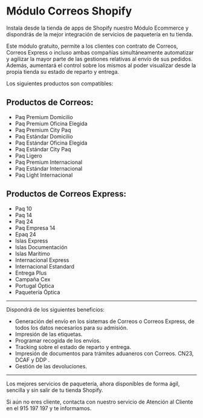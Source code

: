 # Módulo Correos Shopify 
Instala desde la tienda de apps de Shopify nuestro Módulo Ecommerce y dispondrás de la mejor integración de servicios de paquetería en tu tienda.

Este módulo gratuito, permite a los clientes con contrato de Correos, Correos Express o incluso ambas compañías simultáneamente automatizar y agilizar la mayor parte de las gestiones relativas al envío de sus pedidos. Además, aumentará el control sobre los mismos al poder visualizar desde la propia tienda su estado de reparto y entrega.  

Los siguientes productos son compatibles:

## Productos de Correos:

- Paq Premium Domicilio
- Paq Premium Oficina Elegida
- Paq Premium City Paq
- Paq Estándar Domicilio
- Paq Estándar Oficina Elegida
- Paq Estándar City Paq
- Paq Ligero
- Paq Premium Internacional
- Paq Estándar Internacional
- Paq Light Internacional

## Productos de Correos Express:
- Paq 10
- Paq 14
- Paq 24
- Paq Empresa 14
- Epaq 24
- Islas Express
- Islas Documentación
- Islas Marítimo
- Internacional Express
- Internacional Estandard
- Entrega Plus
- Campaña Cex
- Portugal Óptica
- Paquetería Óptica
***
Dispondrá de los siguientes beneficios:
- Generación del envío en los sistemas de Correos o Correos Express, de todos los datos necesarios para su admisión.
- Impresión de las etiquetas.
- Programar recogida de los envíos.
- Tracking sobre el estado de reparto y entrega.
- Impresión de documentos para trámites aduaneros con Correos. CN23, DCAF y DDP .
- Gestión de las devoluciones.
***
Los mejores servicios de paquetería, ahora disponibles de forma ágil,  sencilla y sin salir de tu tienda Shopify.

Si aún no eres cliente, contacta con nuestro servicio de Atención al Cliente en el 915 197 197 y te informamos.
